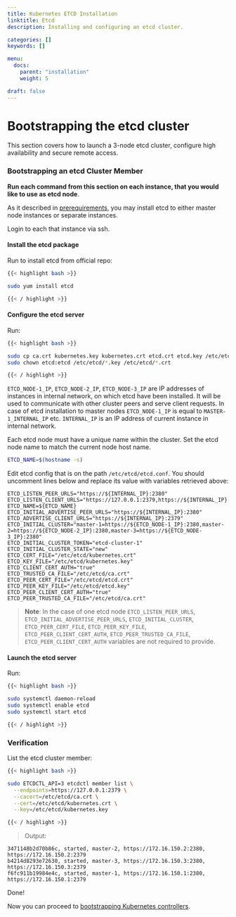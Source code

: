 ```yaml
---
title: Kubernetes ETCD Installation
linktitle: Etcd
description: Installing and configuring an etcd cluster.

categories: []
keywords: []

menu:
  docs:
    parent: "installation"
    weight: 5

draft: false
---
```


# Bootstrapping the etcd cluster
This section covers how to launch a 3-node etcd cluster, configure high availability and secure remote access.

### Bootstrapping an etcd Cluster Member
**Run each command from this section on each instance, that you would like to use as etcd node**.

As it described in [prerequirements](../prerequirements.md), you may install etcd to either master node instances or separate instances.

Login to each that instance via ssh.

#### Install the etcd package

Run to install etcd from official repo:
```bash
{{< highlight bash >}}

sudo yum install etcd

{{< / highlight >}}
```

#### Configure the etcd server

Run:
```bash
{{< highlight bash >}}

sudo cp ca.crt kubernetes.key kubernetes.crt etcd.crt etcd.key /etc/etcd/
sudo chown etcd:etcd /etc/etcd/*.key /etc/etcd/*.crt

{{< / highlight >}}
```

`ETCD_NODE-1_IP`, `ETCD_NODE-2_IP`, `ETCD_NODE-3_IP` are IP addresses of instances in internal network, on which etcd have been installed. It will be used to communicate with other cluster peers and serve client requests.
In case of etcd installation to master nodes `ETCD_NODE-1_IP` is equal to `MASTER-1_INTERNAL_IP` etc.
`INTERNAL_IP` is an IP address of current instance in internal network.

Each etcd node must have a unique name within the cluster. Set the etcd node name to match the current node host name.

```bash
ETCD_NAME=$(hostname -s)
```

Edit etcd config that is on the path `/etc/etcd/etcd.conf`. You should uncomment lines below and replace its value with variables retrieved above:
```
ETCD_LISTEN_PEER_URLS="https://${INTERNAL_IP}:2380"
ETCD_LISTEN_CLIENT_URLS="https://127.0.0.1:2379,https://${INTERNAL_IP}:2379"
ETCD_NAME=${ETCD_NAME}
ETCD_INITIAL_ADVERTISE_PEER_URLS="https://${INTERNAL_IP}:2380"
ETCD_ADVERTISE_CLIENT_URLS="https://${INTERNAL_IP}:2379"
ETCD_INITIAL_CLUSTER="master-1=https://${ETCD_NODE-1_IP}:2380,master-2=https://${ETCD_NODE-2_IP}:2380,master-3=https://${ETCD_NODE-3_IP}:2380"
ETCD_INITIAL_CLUSTER_TOKEN="etcd-cluster-1"
ETCD_INITIAL_CLUSTER_STATE="new"
ETCD_CERT_FILE="/etc/etcd/kubernetes.crt"
ETCD_KEY_FILE="/etc/etcd/kubernetes.key"
ETCD_CLIENT_CERT_AUTH="true"
ETCD_TRUSTED_CA_FILE="/etc/etcd/ca.crt"
ETCD_PEER_CERT_FILE="/etc/etcd/etcd.crt"
ETCD_PEER_KEY_FILE="/etc/etcd/etcd.key"
ETCD_PEER_CLIENT_CERT_AUTH="true"
ETCD_PEER_TRUSTED_CA_FILE="/etc/etcd/ca.crt"
```

> **Note**: In the case of one etcd node `ETCD_LISTEN_PEER_URLS`, `ETCD_INITIAL_ADVERTISE_PEER_URLS`, `ETCD_INITIAL_CLUSTER`, `ETCD_PEER_CERT_FILE`, `ETCD_PEER_KEY_FILE`, `ETCD_PEER_CLIENT_CERT_AUTH`, `ETCD_PEER_TRUSTED_CA_FILE`, `ETCD_PEER_CLIENT_CERT_AUTH` variables are not required to provide.

#### Launch the etcd server

Run:

```bash
{{< highlight bash >}}

sudo systemctl daemon-reload
sudo systemctl enable etcd
sudo systemctl start etcd

{{< / highlight >}}
```

### Verification

List the etcd cluster member:

```bash
{{< highlight bash >}}

sudo ETCDCTL_API=3 etcdctl member list \
  --endpoints=https://127.0.0.1:2379 \
  --cacert=/etc/etcd/ca.crt \
  --cert=/etc/etcd/kubernetes.crt \
  --key=/etc/etcd/kubernetes.key

{{< / highlight >}}
```

> Output:

```
3471148b2d70b86c, started, master-2, https://172.16.150.2:2380, https://172.16.150.2:2379
b4214d8293e72630, started, master-3, https://172.16.150.3:2380, https://172.16.150.3:2379
f6fc911b19984e4c, started, master-1, https://172.16.150.1:2380, https://172.16.150.1:2379
```

Done!

Now you can proceed to [bootstrapping Kubernetes controllers](/kubernetes/installation/5bootstrap-controllers).
